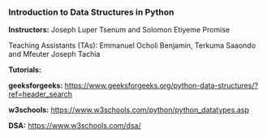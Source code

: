 ### Introduction to Data Structures in Python

**Instructors:** Joseph Luper Tsenum and Solomon Etiyeme Promise

Teaching Assistants (TAs): Emmanuel Ocholi Benjamin, Terkuma Saaondo and Mfeuter Joseph Tachia

**Tutorials:**

**geeksforgeeks:** https://www.geeksforgeeks.org/python-data-structures/?ref=header_search

**w3schools:** https://www.w3schools.com/python/python_datatypes.asp

**DSA:** https://www.w3schools.com/dsa/
